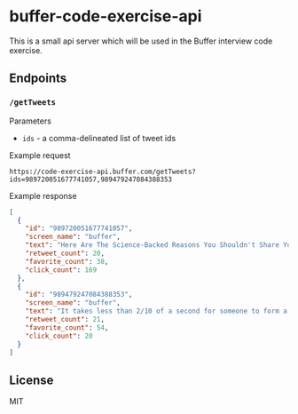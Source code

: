 # buffer-code-exercise-api

This is a small api server which will be used in the Buffer interview
code exercise.

## Endpoints

### `/getTweets`

Parameters

- `ids` - a comma-delineated list of tweet ids

Example request
```
https://code-exercise-api.buffer.com/getTweets?ids=989720051677741057,989479247084388353
```

Example response
```json
[
  {
    "id": "989720051677741057",
    "screen_name": "buffer",
    "text": "Here Are The Science-Backed Reasons You Shouldn't Share Your Goals 👉 via @trello https://buff.ly/2F7Lor1",
    "retweet_count": 20,
    "favorite_count": 38,
    "click_count": 169
  },
  {
    "id": "989479247084388353",
    "screen_name": "buffer",
    "text": "It takes less than 2/10 of a second for someone to form a first opinion of your brand based on your website or social media profile.\n\nWe're chatting personal branding this week and why it's the most important asset you own! #BufferPodcast\n\n✨ https://buffer.com/podcast",
    "retweet_count": 21,
    "favorite_count": 54,
    "click_count": 20
  }
]
```

## License

MIT
